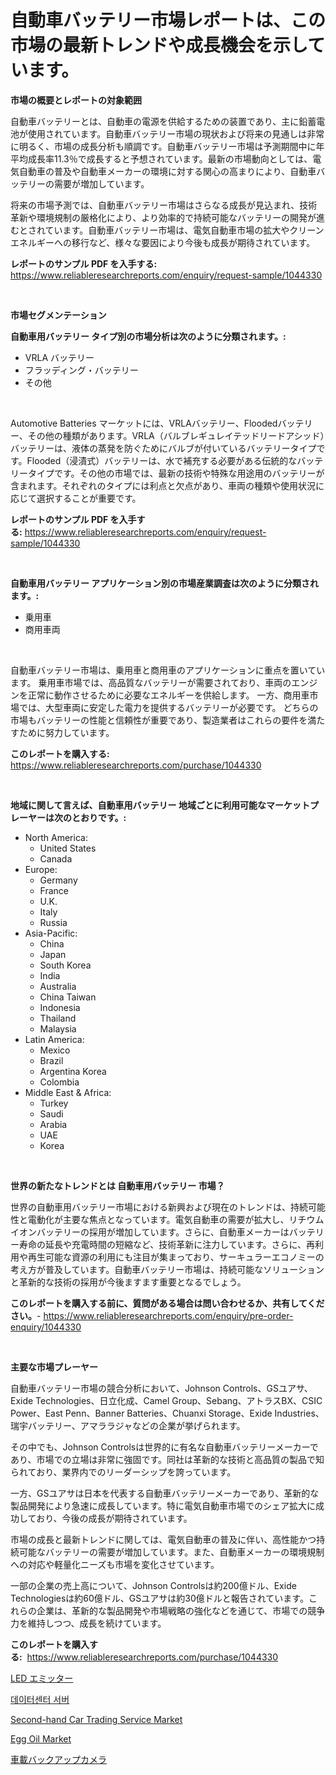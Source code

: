 <p><h1>自動車バッテリー市場レポートは、この市場の最新トレンドや成長機会を示しています。</h1></p><p><strong>市場の概要とレポートの対象範囲</strong></p>
<p><p>自動車バッテリーとは、自動車の電源を供給するための装置であり、主に鉛蓄電池が使用されています。自動車バッテリー市場の現状および将来の見通しは非常に明るく、市場の成長分析も順調です。自動車バッテリー市場は予測期間中に年平均成長率11.3％で成長すると予想されています。最新の市場動向としては、電気自動車の普及や自動車メーカーの環境に対する関心の高まりにより、自動車バッテリーの需要が増加しています。</p><p>将来の市場予測では、自動車バッテリー市場はさらなる成長が見込まれ、技術革新や環境規制の厳格化により、より効率的で持続可能なバッテリーの開発が進むとされています。自動車バッテリー市場は、電気自動車市場の拡大やクリーンエネルギーへの移行など、様々な要因により今後も成長が期待されています。</p></p>
<p><strong>レポートのサンプル PDF を入手する:</strong> <a href="https://www.reliableresearchreports.com/enquiry/request-sample/1044330">https://www.reliableresearchreports.com/enquiry/request-sample/1044330</a></p>
<p>&nbsp;</p>
<p><strong>市場セグメンテーション</strong></p>
<p><strong>自動車用バッテリー タイプ別の市場分析は次のように分類されます。:</strong></p>
<p><ul><li>VRLA バッテリー</li><li>フラッディング・バッテリー</li><li>その他</li></ul></p>
<p>&nbsp;</p>
<p><p>Automotive Batteries マーケットには、VRLAバッテリー、Floodedバッテリー、その他の種類があります。VRLA（バルブレギュレイテッドリードアシッド）バッテリーは、液体の蒸発を防ぐためにバルブが付いているバッテリータイプです。Flooded（浸漬式）バッテリーは、水で補充する必要がある伝統的なバッテリータイプです。その他の市場では、最新の技術や特殊な用途用のバッテリーが含まれます。それぞれのタイプには利点と欠点があり、車両の種類や使用状況に応じて選択することが重要です。</p></p>
<p><strong>レポートのサンプル PDF を入手する:</strong>&nbsp;<a href="https://www.reliableresearchreports.com/enquiry/request-sample/1044330">https://www.reliableresearchreports.com/enquiry/request-sample/1044330</a></p>
<p>&nbsp;</p>
<p><strong> 自動車用バッテリー アプリケーション別の市場産業調査は次のように分類されます。:</strong></p>
<p><ul><li>乗用車</li><li>商用車両</li></ul></p>
<p>&nbsp;</p>
<p><p>自動車バッテリー市場は、乗用車と商用車のアプリケーションに重点を置いています。 乗用車市場では、高品質なバッテリーが需要されており、車両のエンジンを正常に動作させるために必要なエネルギーを供給します。 一方、商用車市場では、大型車両に安定した電力を提供するバッテリーが必要です。 どちらの市場もバッテリーの性能と信頼性が重要であり、製造業者はこれらの要件を満たすために努力しています。</p></p>
<p><strong>このレポートを購入する:</strong>&nbsp; <a href="https://www.reliableresearchreports.com/purchase/1044330">https://www.reliableresearchreports.com/purchase/1044330</a></p>
<p>&nbsp;</p>
<p><strong>地域に関して言えば、自動車用バッテリー 地域ごとに利用可能なマーケットプレーヤーは次のとおりです。:</strong></p>
<p><ul>
    <li>
        North America:
        <ul>
            <li>United States</li>
            <li>Canada</li>
        </ul>
    </li>
    <li>
        Europe:
        <ul>
            <li>Germany</li>
            <li>France</li>
            <li>U.K.</li>
            <li>Italy</li>
            <li>Russia</li>
        </ul>
    </li>
    <li>
        Asia-Pacific:
        <ul>
            <li>China</li>
            <li>Japan</li>
            <li>South Korea</li>
            <li>India</li>
            <li>Australia</li>
            <li>China Taiwan</li>
            <li>Indonesia</li>
            <li>Thailand</li>
            <li>Malaysia</li>
        </ul>
    </li>
    <li>
        Latin America:
        <ul>
            <li>Mexico</li>
            <li>Brazil</li>
            <li>Argentina Korea</li>
            <li>Colombia</li>
        </ul>
    </li>
    <li>
        Middle East & Africa:
        <ul>
            <li>Turkey</li>
            <li>Saudi</li>
            <li>Arabia</li>
            <li>UAE</li>
            <li>Korea</li>
        </ul>
    </li>
    </ul></p>
<p>&nbsp;</p>
<p><strong>世界の新たなトレンドとは 自動車用バッテリー 市場？</strong></p>
<p><p>世界の自動車用バッテリー市場における新興および現在のトレンドは、持続可能性と電動化が主要な焦点となっています。電気自動車の需要が拡大し、リチウムイオンバッテリーの採用が増加しています。さらに、自動車メーカーはバッテリー寿命の延長や充電時間の短縮など、技術革新に注力しています。さらに、再利用や再生可能な資源の利用にも注目が集まっており、サーキュラーエコノミーの考え方が普及しています。自動車バッテリー市場は、持続可能なソリューションと革新的な技術の採用が今後ますます重要となるでしょう。</p></p>
<p><strong>このレポートを購入する前に、質問がある場合は問い合わせるか、共有してください。</strong>- <a href="https://www.reliableresearchreports.com/enquiry/pre-order-enquiry/1044330">https://www.reliableresearchreports.com/enquiry/pre-order-enquiry/1044330</a></p>
<p>&nbsp;</p>
<p><strong>主要な市場プレーヤー</strong></p>
<p><p>自動車バッテリー市場の競合分析において、Johnson Controls、GSユアサ、Exide Technologies、日立化成、Camel Group、Sebang、アトラスBX、CSIC Power、East Penn、Banner Batteries、Chuanxi Storage、Exide Industries、瑞宇バッテリー、アマララジャなどの企業が挙げられます。</p><p>その中でも、Johnson Controlsは世界的に有名な自動車バッテリーメーカーであり、市場での立場は非常に強固です。同社は革新的な技術と高品質の製品で知られており、業界内でのリーダーシップを誇っています。</p><p>一方、GSユアサは日本を代表する自動車バッテリーメーカーであり、革新的な製品開発により急速に成長しています。特に電気自動車市場でのシェア拡大に成功しており、今後の成長が期待されています。</p><p>市場の成長と最新トレンドに関しては、電気自動車の普及に伴い、高性能かつ持続可能なバッテリーの需要が増加しています。また、自動車メーカーの環境規制への対応や軽量化ニーズも市場を変化させています。</p><p>一部の企業の売上高について、Johnson Controlsは約200億ドル、Exide Technologiesは約60億ドル、GSユアサは約30億ドルと報告されています。これらの企業は、革新的な製品開発や市場戦略の強化などを通じて、市場での競争力を維持しつつ、成長を続けています。</p></p>
<p><strong>このレポートを購入する:</strong>&nbsp;&nbsp;<a href="https://www.reliableresearchreports.com/purchase/1044330">https://www.reliableresearchreports.com/purchase/1044330</a></p>
<p><p><a href="https://medium.com/@rodhoppe07/led%E3%82%A8%E3%83%9F%E3%83%83%E3%82%BF%E3%83%BC%E5%B8%82%E5%A0%B4%E3%81%AE%E8%A6%8F%E6%A8%A1%E3%81%AF-%E4%B8%96%E7%95%8C%E7%94%A3%E6%A5%AD%E3%81%AB%E3%81%8A%E3%81%91%E3%82%8B%E6%9C%80%E9%81%A9%E3%81%AA%E3%83%9E%E3%83%BC%E3%82%B1%E3%83%86%E3%82%A3%E3%83%B3%E3%82%B0%E3%83%81%E3%83%A3%E3%83%8D%E3%83%AB%E3%82%92%E6%98%8E%E3%82%89%E3%81%8B%E3%81%AB%E3%81%97%E3%81%BE%E3%81%99-dfea45bd3316">LED エミッター</a></p><p><a href="https://github.com/jntpkh496620/Market-Research-Report-List-1/blob/main/8829481192890.md">데이터센터 서버</a></p><p><a href="https://issuu.com/reportprime-2/docs/second-hand-car-trading-service-market-size-2030.p">Second-hand Car Trading Service Market</a></p><p><a href="https://three-jumbo-f6d.notion.site/Global-Egg-Oil-Market-Size-and-Market-Trends-Insights-and-Projections-from-2024-to-2031-5b14aa31b242482992ac17ddd0f8897e">Egg Oil Market</a></p><p><a href="https://github.com/bevdtkn4419963/Market-Research-Report-List-1/blob/main/6270619193107.md">車載バックアップカメラ</a></p></p>